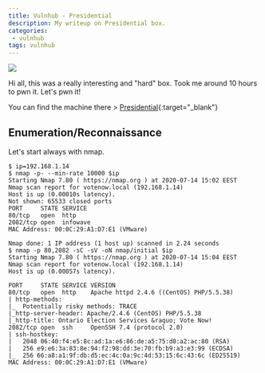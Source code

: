 ```yaml
---
title: Vulnhub - Presidential
description: My writeup on Presidential box.
categories:
 - vulnhub
tags: vulnhub
---
```


![](https://www.history.com/.image/ar_16:9%2Cc_fill%2Ccs_srgb%2Cfl_progressive%2Cg_faces:center%2Cq_auto:good%2Cw_768/MTY3MTc2NDg2OTU5MjYxMDM2/presidential-elections-gettyimages-78679210.jpg)

Hi all, this was a really interesting and "hard" box. Took me around 10 hours to pwn it. Let's pwn it!

You can find the machine there > [Presidential](https://www.vulnhub.com/entry/presidential-1,500/){:target="_blank"}

## Enumeration/Reconnaissance

Let's start always with nmap.

```
$ ip=192.168.1.14
$ nmap -p- --min-rate 10000 $ip
Starting Nmap 7.80 ( https://nmap.org ) at 2020-07-14 15:02 EEST
Nmap scan report for votenow.local (192.168.1.14)
Host is up (0.00010s latency).
Not shown: 65533 closed ports
PORT     STATE SERVICE
80/tcp   open  http
2082/tcp open  infowave
MAC Address: 00:0C:29:A1:D7:E1 (VMware)

Nmap done: 1 IP address (1 host up) scanned in 2.24 seconds
$ nmap -p 80,2082 -sC -sV -oN nmap/initial $ip
Starting Nmap 7.80 ( https://nmap.org ) at 2020-07-14 15:04 EEST
Nmap scan report for votenow.local (192.168.1.14)
Host is up (0.00057s latency).

PORT     STATE SERVICE VERSION
80/tcp   open  http    Apache httpd 2.4.6 ((CentOS) PHP/5.5.38)
| http-methods: 
|_  Potentially risky methods: TRACE
|_http-server-header: Apache/2.4.6 (CentOS) PHP/5.5.38
|_http-title: Ontario Election Services &raquo; Vote Now!
2082/tcp open  ssh     OpenSSH 7.4 (protocol 2.0)
| ssh-hostkey: 
|   2048 06:40:f4:e5:8c:ad:1a:e6:86:de:a5:75:d0:a2:ac:80 (RSA)
|   256 e9:e6:3a:83:8e:94:f2:98:dd:3e:70:fb:b9:a3:e3:99 (ECDSA)
|_  256 66:a8:a1:9f:db:d5:ec:4c:0a:9c:4d:53:15:6c:43:6c (ED25519)
MAC Address: 00:0C:29:A1:D7:E1 (VMware)
```
